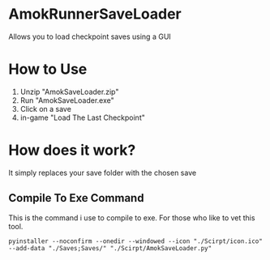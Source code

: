 # AmokRunnerSaveLoader
Allows you to load checkpoint saves using a GUI

# How to Use
1. Unzip "AmokSaveLoader.zip"
2. Run "AmokSaveLoader.exe"
3. Click on a save
4. in-game "Load The Last Checkpoint"

# How does it work?
It simply replaces your save folder with the chosen save

## Compile To Exe Command
This is the command i use to compile to exe. For those who like to vet this tool.
```
pyinstaller --noconfirm --onedir --windowed --icon "./Scirpt/icon.ico" --add-data "./Saves;Saves/" "./Scirpt/AmokSaveLoader.py"
```
